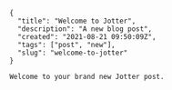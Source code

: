 
        {
          "title": "Welcome to Jotter",
          "description": "A new blog post",
          "created": "2021-08-21 09:50:09Z",
          "tags": ["post", "new"],
          "slug": "welcome-to-jotter"
        }
        
        Welcome to your brand new Jotter post.
        
